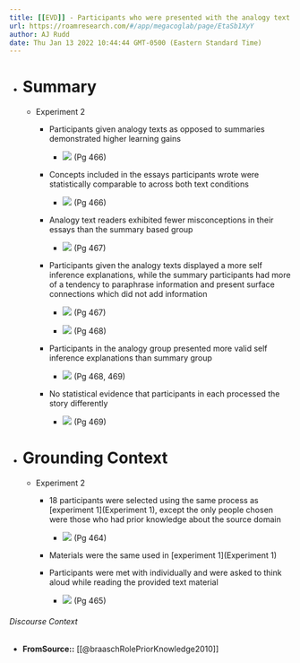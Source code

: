 ```yaml
---
title: [[EVD]] - Participants who were presented with the analogy text exhibited better learning rates, exhibited fewer misconceptions and had more valid self inference explanations than participants who were presented a summary text. - [[@braaschRolePriorKnowledge2010]]
url: https://roamresearch.com/#/app/megacoglab/page/EtaSb1XyY
author: AJ Rudd
date: Thu Jan 13 2022 10:44:44 GMT-0500 (Eastern Standard Time)
---
```


- # Summary

    - Experiment 2

        - Participants given analogy texts as opposed to summaries demonstrated higher learning gains

            - ![](https://firebasestorage.googleapis.com/v0/b/firescript-577a2.appspot.com/o/imgs%2Fapp%2Fmegacoglab%2F-FHXhPRNla.png?alt=media&token=8fcc2fab-bf4a-4213-8091-373dfd8711f0) (Pg 466)

        - Concepts included in the essays participants wrote were statistically comparable to across both text conditions

            - ![](https://firebasestorage.googleapis.com/v0/b/firescript-577a2.appspot.com/o/imgs%2Fapp%2Fmegacoglab%2FVqSTgvXqhb.png?alt=media&token=4cbb546e-43c3-4efe-9a62-7f0038deb586) (Pg 466)

        - Analogy text readers exhibited fewer misconceptions in their essays than the summary based group

            - ![](https://firebasestorage.googleapis.com/v0/b/firescript-577a2.appspot.com/o/imgs%2Fapp%2Fmegacoglab%2Fz9CHZkgrM1.png?alt=media&token=c5162059-1aca-4983-a424-8f546fdd5592) (Pg 467)

        - Participants given the analogy texts displayed a more self inference explanations, while the summary participants had more of a tendency to paraphrase information and present surface connections which did not add information

            - ![](https://firebasestorage.googleapis.com/v0/b/firescript-577a2.appspot.com/o/imgs%2Fapp%2Fmegacoglab%2Fq620Mu6SnE.png?alt=media&token=d7d5f692-fa17-4491-9fd7-b6bc3760e3ad) (Pg 467)

            - ![](https://firebasestorage.googleapis.com/v0/b/firescript-577a2.appspot.com/o/imgs%2Fapp%2Fmegacoglab%2FQ6ZcL_4wt1.png?alt=media&token=1f962b7c-fc33-4df0-9552-a536bbe4893c) (Pg 468)

        - Participants in the analogy group presented more valid self inference explanations than summary group

            - ![](https://firebasestorage.googleapis.com/v0/b/firescript-577a2.appspot.com/o/imgs%2Fapp%2Fmegacoglab%2FHrt8CkxCC8.png?alt=media&token=043dfd2f-cd65-4bd5-bb1a-a2e214119a44) (Pg 468, 469)

        - No statistical evidence that participants in each processed the story differently

            - ![](https://firebasestorage.googleapis.com/v0/b/firescript-577a2.appspot.com/o/imgs%2Fapp%2Fmegacoglab%2FjzgKbyz2Qp.png?alt=media&token=9f5b22b5-e391-4c5a-b388-ee91d620cddf) (Pg 469)
- # Grounding Context

    - Experiment 2

        - 18 participants were selected using the same process as [experiment 1](Experiment 1), except the only people chosen were those who had prior knowledge about the source domain

            - ![](https://firebasestorage.googleapis.com/v0/b/firescript-577a2.appspot.com/o/imgs%2Fapp%2Fmegacoglab%2F3B-g_nd83_.png?alt=media&token=4ecf50a9-ed26-4a0e-9523-36a265fc72c7) (Pg 464)

        - Materials were the same used in [experiment 1](Experiment 1)

        - Participants were met with individually and were asked to think aloud while reading the provided text material

            - ![](https://firebasestorage.googleapis.com/v0/b/firescript-577a2.appspot.com/o/imgs%2Fapp%2Fmegacoglab%2F4rrGIw0vWN.png?alt=media&token=8d159e04-4e8a-47b5-9e40-da4ab79b05d0) (Pg 465)

###### Discourse Context

- **FromSource::** [[@braaschRolePriorKnowledge2010]]
